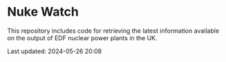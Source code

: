 # Nuke Watch

This repository includes code for retrieving the latest information available on the output of EDF nuclear power plants in the UK.

Last updated: 2024-05-26 20:08